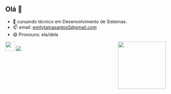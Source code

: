## Olá 👋 
- 🔭 cursando técnico em Desenvolvimento de Sistemas.             
- 📫 email: emilytainasantos5@gmail.com
- 😄 Pronouns: ela/dela

<img src="https://github.com/user-attachments/assets/d52675f2-ea18-4830-b7cb-4db033b0858b" width="150px" style="float: right; margin-left: 10px;">
  
  
 <img height="30" width="30" src="https://cdn.jsdelivr.net/gh/devicons/devicon@latest/icons/linkedin/linkedin-original.svg" />   <a href="https://www.linkedin.com/in/emily-taina-dos-santos-966049351" target="_blank"><img src="https://img.shields.io/badge/-LinkedIn-%230077B5?style=for-the-badge&logo=linkedin&logoColor=white" target="_blank"></a> 
